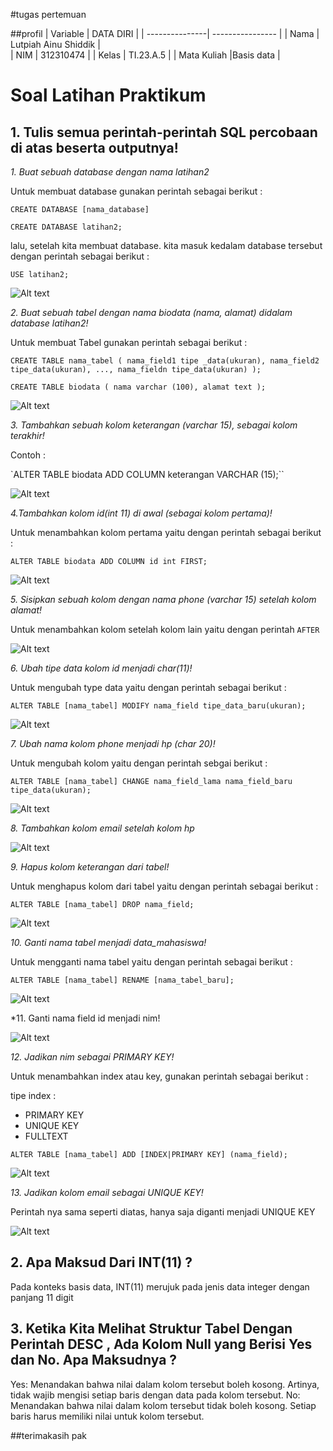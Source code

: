 #tugas pertemuan 

##profil
| Variable       |    DATA DIRI         |
| ---------------| ----------------     |
| Nama           | Lutpiah Ainu Shiddik |                                     
| NIM            | 312310474            |
| Kelas          | TI.23.A.5            |
| Mata Kuliah    |Basis data            |
 
 # Soal Latihan Praktikum
## 1. Tulis semua perintah-perintah SQL percobaan di atas beserta outputnya!

*1. Buat sebuah database dengan nama latihan2*

Untuk membuat database gunakan perintah sebagai berikut :

`CREATE DATABASE [nama_database]`

`CREATE DATABASE latihan2;`

lalu, setelah kita membuat database. kita masuk kedalam database tersebut dengan perintah sebagai berikut :

`USE latihan2;`

![Alt text](<gambar ss/nomor ss 1.png>)

*2. Buat sebuah tabel dengan nama biodata (nama, alamat) didalam database latihan2!*

Untuk membuat Tabel gunakan perintah sebagai berikut :

`CREATE TABLE nama_tabel (
    nama_field1 tipe _data(ukuran), nama_field2 tipe_data(ukuran), ..., nama_fieldn tipe_data(ukuran)
    );`

`CREATE TABLE biodata (
    nama varchar (100),
    alamat text
    );`

![Alt text](<gambar ss/nomor ss 2.png>)

*3. Tambahkan sebuah kolom keterangan (varchar 15), sebagai kolom terakhir!*

Contoh :

`ALTER TABLE biodata ADD COLUMN keterangan VARCHAR (15);``

![Alt text](<gambar ss/nomor ss 3.png>)

*4.Tambahkan kolom id(int 11) di awal (sebagai kolom pertama)!*

Untuk menambahkan kolom pertama yaitu dengan perintah sebagai berikut :

`ALTER TABLE biodata ADD COLUMN id int FIRST; `

![Alt text](<gambar ss/nomor ss 4.png>)

*5. Sisipkan sebuah kolom dengan nama phone (varchar 15) setelah kolom alamat!*

Untuk menambahkan kolom setelah kolom lain yaitu dengan perintah `AFTER`

![Alt text](<gambar ss/nomor ss 5.png>)

*6. Ubah tipe data kolom id menjadi char(11)!*

Untuk mengubah type data yaitu dengan perintah sebagai berikut :

`ALTER TABLE [nama_tabel] MODIFY nama_field tipe_data_baru(ukuran);`

![Alt text](<gambar ss/nomor ss 6.png>)

*7. Ubah nama kolom phone menjadi hp (char 20)!*

Untuk mengubah kolom yaitu dengan perintah sebgai berikut :

`ALTER TABLE [nama_tabel] CHANGE nama_field_lama nama_field_baru tipe_data(ukuran);`

![Alt text](<gambar ss/nomor ss 7.png>)

*8. Tambahkan kolom email setelah kolom hp*

![Alt text](<gambar ss/nomor ss 8.png>)

*9. Hapus kolom keterangan dari tabel!*

Untuk menghapus kolom dari tabel yaitu dengan perintah sebagai berikut :

`ALTER TABLE [nama_tabel] DROP nama_field;`

![Alt text](<gambar ss/nomor ss 9.png>)

*10. Ganti nama tabel menjadi data_mahasiswa!*

Untuk mengganti nama tabel yaitu dengan perintah sebagai berikut :

`ALTER TABLE [nama_tabel] RENAME [nama_tabel_baru];`

![Alt text](<gambar ss/nomor ss 10.png>)

*11. Ganti nama field id menjadi nim!

![Alt text](<gambar ss/nomor ss 11.png>)

*12. Jadikan nim sebagai PRIMARY KEY!*

Untuk menambahkan index atau key, gunakan perintah sebagai berikut :

tipe index :

- PRIMARY KEY
- UNIQUE KEY
- FULLTEXT

`ALTER TABLE [nama_tabel] ADD [INDEX|PRIMARY KEY] (nama_field);`

![Alt text](<gambar ss/nomor ss 12.png>)

*13. Jadikan kolom email sebagai UNIQUE KEY!*

Perintah nya sama seperti diatas, hanya saja diganti menjadi UNIQUE KEY

![Alt text](<gambar ss/nomor ss 13.png>)

## 2. Apa Maksud Dari INT(11) ?

Pada konteks basis data, INT(11) merujuk pada jenis data integer dengan panjang 11 digit

## 3. Ketika Kita Melihat Struktur Tabel Dengan Perintah DESC , Ada Kolom Null yang Berisi Yes dan No. Apa Maksudnya ?

Yes: Menandakan bahwa nilai dalam kolom tersebut boleh kosong. Artinya, tidak wajib mengisi setiap baris dengan data pada kolom tersebut.
No: Menandakan bahwa nilai dalam kolom tersebut tidak boleh kosong. Setiap baris harus memiliki nilai untuk kolom tersebut.

##terimakasih pak

